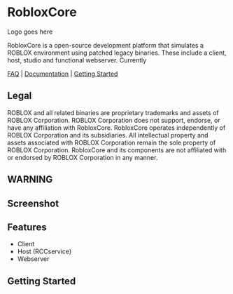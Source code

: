 # RobloxCore

Logo goes here

RobloxCore is a open-source development platform that simulates a ROBLOX environment using patched legacy binaries. These include a client, host, studio and functional webserver. Currently 

[FAQ](Documentation/FAQ.md) | [Documentation](#how-do-i-read-the-documentation) | [Getting Started](##getting-started)

## Legal
ROBLOX and all related binaries are proprietary trademarks and assets of ROBLOX Corporation. ROBLOX Corporation does not support, endorse, or have any affiliation with RobloxCore. RobloxCore operates independently of ROBLOX Corporation and its subsidiaries. All intellectual property and assets associated with ROBLOX Corporation remain the sole property of ROBLOX Corporation. RobloxCore and its components are not affiliated with or endorsed by ROBLOX Corporation in any manner.

## WARNING

## Screenshot

## Features

* Client
* Host (RCCservice)
* Webserver

## Getting Started
